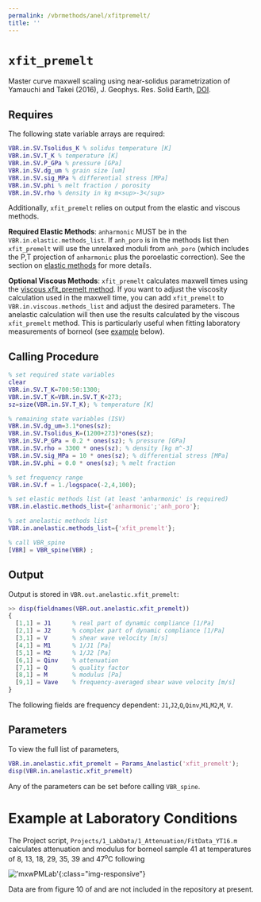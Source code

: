```yaml
---
permalink: /vbrmethods/anel/xfitpremelt/
title: ''
---
```



# `xfit_premelt`

Master curve maxwell scaling using near-solidus parametrization of Yamauchi and Takei (2016), J. Geophys. Res. Solid Earth, [DOI](https://doi.org/10.1002/2016JB013316).

## Requires

The following state variable arrays are required:

```matlab
VBR.in.SV.Tsolidus_K % solidus temperature [K]
VBR.in.SV.T_K % temperature [K]
VBR.in.SV.P_GPa % pressure [GPa]
VBR.in.SV.dg_um % grain size [um]
VBR.in.SV.sig_MPa % differential stress [MPa]
VBR.in.SV.phi % melt fraction / porosity
VBR.in.SV.rho % density in kg m<sup>-3</sup>
```
Additionally, `xfit_premelt` relies on output from the elastic and viscous methods.

**Required Elastic Methods**: `anharmonic` MUST be in the `VBR.in.elastic.methods_list`. If `anh_poro` is in the methods list then `xfit_premelt` will use the unrelaxed moduli from `anh_poro` (which includes the P,T projection of `anharmonic` plus the poroelastic correction). See the section on [elastic methods](/vbr/vbrmethods/elastic/) for more details.

**Optional Viscous Methods**: `xfit_premelt` calculates maxwell times using the [viscous xfit_premelt method](/vbr/vbrmethods/visc/xfit_premelt/). If you want to adjust the viscosity calculation used in the maxwell time, you can add `xfit_premelt` to `VBR.in.viscous.methods_list` and adjust the desired parameters. The anelastic calculation will then use the results calculated by the viscous `xfit_premelt` method. This is particularly useful when fitting laboratory measurements of borneol (see [example](/vbr/vbrmethods/anel/xfitpremelt/#example-at-laboratory-conditions) below).

## Calling Procedure

```matlab
% set required state variables
clear
VBR.in.SV.T_K=700:50:1300;
VBR.in.SV.T_K=VBR.in.SV.T_K+273;
sz=size(VBR.in.SV.T_K); % temperature [K]

% remaining state variables (ISV)
VBR.in.SV.dg_um=3.1*ones(sz);
VBR.in.SV.Tsolidus_K=(1200+273)*ones(sz);
VBR.in.SV.P_GPa = 0.2 * ones(sz); % pressure [GPa]
VBR.in.SV.rho = 3300 * ones(sz); % density [kg m^-3]
VBR.in.SV.sig_MPa = 10 * ones(sz); % differential stress [MPa]
VBR.in.SV.phi = 0.0 * ones(sz); % melt fraction

% set frequency range
VBR.in.SV.f = 1./logspace(-2,4,100);

% set elastic methods list (at least 'anharmonic' is required)
VBR.in.elastic.methods_list={'anharmonic';'anh_poro'};

% set anelastic methods list
VBR.in.anelastic.methods_list={'xfit_premelt'};

% call VBR_spine
[VBR] = VBR_spine(VBR) ;
```

## Output  

Output is stored in `VBR.out.anelastic.xfit_premelt`:

```matlab
>> disp(fieldnames(VBR.out.anelastic.xfit_premelt))
{
  [1,1] = J1      % real part of dynamic compliance [1/Pa]
  [2,1] = J2      % complex part of dynamic compliance [1/Pa]
  [3,1] = V       % shear wave velocity [m/s]
  [4,1] = M1      % 1/J1 [Pa]
  [5,1] = M2      % 1/J2 [Pa]
  [6,1] = Qinv    % attenuation
  [7,1] = Q       % quality factor
  [8,1] = M       % modulus [Pa]
  [9,1] = Vave    % frequency-averaged shear wave velocity [m/s]
}
```

The following fields are frequency dependent: `J1`,`J2`,`Q`,`Qinv`,`M1`,`M2`,`M`, `V`.

## Parameters

To view the full list of parameters,
```matlab
VBR.in.anelastic.xfit_premelt = Params_Anelastic('xfit_premelt');
disp(VBR.in.anelastic.xfit_premelt)
```

Any of the parameters can be set before calling `VBR_spine`.

# Example at Laboratory Conditions

The Project script, `Projects/1_LabData/1_Attenuation/FitData_YT16.m` calculates attenuation and modulus for borneol sample 41 at temperatures of 8, 13, 18, 29, 35, 39 and 47<sup>o</sup>C following

!['mxwPMLab'](/vbr/assets/images/xfitpremelt1.png){:class="img-responsive"}

Data are from figure 10 of and are not included in the repository at present.

